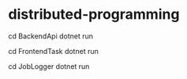 # distributed-programming

cd BackendApi
dotnet run

cd FrontendTask
dotnet run

cd JobLogger
dotnet run